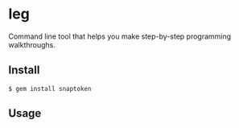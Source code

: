 # leg

Command line tool that helps you make step-by-step programming walkthroughs.

## Install

    $ gem install snaptoken

## Usage

